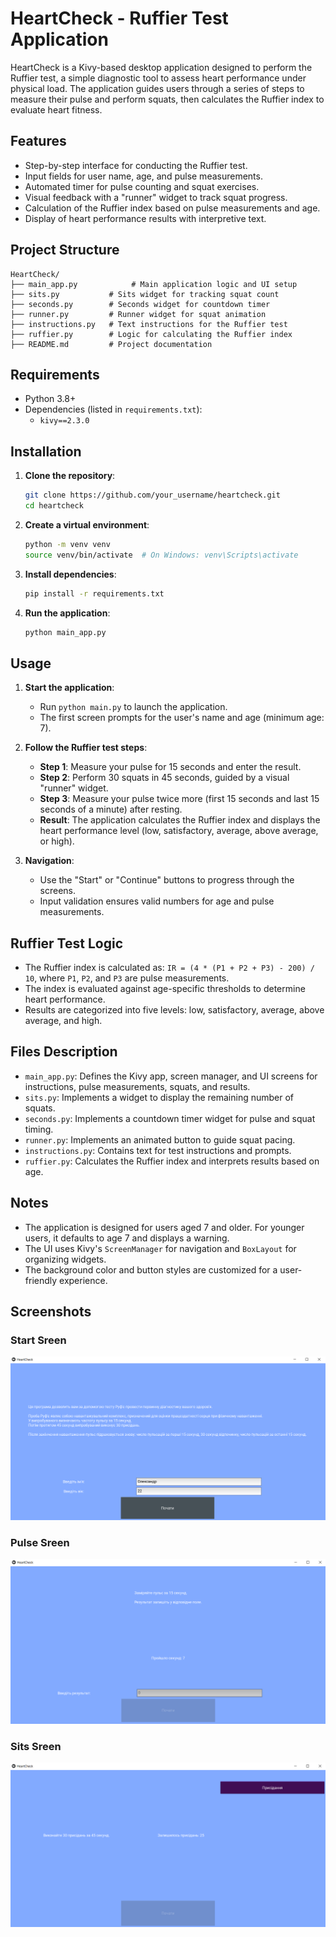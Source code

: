 # HeartCheck - Ruffier Test Application

HeartCheck is a Kivy-based desktop application designed to perform the Ruffier test, a simple diagnostic tool to assess heart performance under physical load. The application guides users through a series of steps to measure their pulse and perform squats, then calculates the Ruffier index to evaluate heart fitness.

## Features
- Step-by-step interface for conducting the Ruffier test.
- Input fields for user name, age, and pulse measurements.
- Automated timer for pulse counting and squat exercises.
- Visual feedback with a "runner" widget to track squat progress.
- Calculation of the Ruffier index based on pulse measurements and age.
- Display of heart performance results with interpretive text.

## Project Structure
```
HeartCheck/
├── main_app.py            # Main application logic and UI setup
├── sits.py           # Sits widget for tracking squat count
├── seconds.py        # Seconds widget for countdown timer
├── runner.py         # Runner widget for squat animation
├── instructions.py   # Text instructions for the Ruffier test
├── ruffier.py        # Logic for calculating the Ruffier index
├── README.md         # Project documentation
```

## Requirements
- Python 3.8+
- Dependencies (listed in `requirements.txt`):
  - `kivy==2.3.0`

## Installation
1. **Clone the repository**:
   ```bash
   git clone https://github.com/your_username/heartcheck.git
   cd heartcheck
   ```

2. **Create a virtual environment**:
   ```bash
   python -m venv venv
   source venv/bin/activate  # On Windows: venv\Scripts\activate
   ```

3. **Install dependencies**:
   ```bash
   pip install -r requirements.txt
   ```

4. **Run the application**:
   ```bash
   python main_app.py
   ```

## Usage
1. **Start the application**:
   - Run `python main.py` to launch the application.
   - The first screen prompts for the user's name and age (minimum age: 7).

2. **Follow the Ruffier test steps**:
   - **Step 1**: Measure your pulse for 15 seconds and enter the result.
   - **Step 2**: Perform 30 squats in 45 seconds, guided by a visual "runner" widget.
   - **Step 3**: Measure your pulse twice more (first 15 seconds and last 15 seconds of a minute) after resting.
   - **Result**: The application calculates the Ruffier index and displays the heart performance level (low, satisfactory, average, above average, or high).

3. **Navigation**:
   - Use the "Start" or "Continue" buttons to progress through the screens.
   - Input validation ensures valid numbers for age and pulse measurements.

## Ruffier Test Logic
- The Ruffier index is calculated as: `IR = (4 * (P1 + P2 + P3) - 200) / 10`, where `P1`, `P2`, and `P3` are pulse measurements.
- The index is evaluated against age-specific thresholds to determine heart performance.
- Results are categorized into five levels: low, satisfactory, average, above average, and high.

## Files Description
- `main_app.py`: Defines the Kivy app, screen manager, and UI screens for instructions, pulse measurements, squats, and results.
- `sits.py`: Implements a widget to display the remaining number of squats.
- `seconds.py`: Implements a countdown timer widget for pulse and squat timing.
- `runner.py`: Implements an animated button to guide squat pacing.
- `instructions.py`: Contains text for test instructions and prompts.
- `ruffier.py`: Calculates the Ruffier index and interprets results based on age.

## Notes
- The application is designed for users aged 7 and older. For younger users, it defaults to age 7 and displays a warning.
- The UI uses Kivy's `ScreenManager` for navigation and `BoxLayout` for organizing widgets.
- The background color and button styles are customized for a user-friendly experience.

## Screenshots
### Start Sreen
![Start Sreen Screenshot](screenshots/start_page.png)

### Pulse Sreen
![Pulse Sreen Screenshot](screenshots/pulse_page.png)

### Sits Sreen
![Sits Sreen Screenshot](screenshots/sits_page.png)
